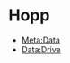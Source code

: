 # Hopp
- [Meta:Data](https://metadata.fundacionsadosky.org.ar/competition/26/)
- [Data:Drive](https://drive.google.com/drive/folders/1vxi5f26LxsW0M3IeDxAKVu1Bo-28weoi)
